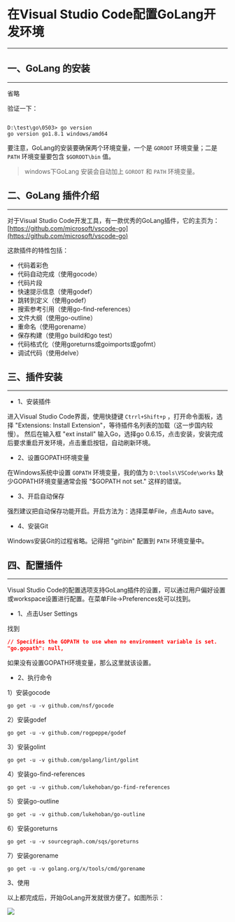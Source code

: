 # 在Visual Studio Code配置GoLang开发环境

---

## 一、GoLang 的安装

---

省略

验证一下：

```shell

D:\test\go\0503> go version
go version go1.8.1 windows/amd64

```

要注意，GoLang的安装要确保两个环境变量，一个是 `GOROOT` 环境变量；二是 `PATH` 环境变量要包含 `$GOROOT\bin` 值。

> windows下GoLang 安装会自动加上 `GOROOT` 和 `PATH` 环境变量。

## 二、GoLang 插件介绍

---

对于Visual Studio Code开发工具，有一款优秀的GoLang插件，它的主页为：[https://github.com/microsoft/vscode-go](https://github.com/microsoft/vscode-go)

这款插件的特性包括：

- 代码着彩色
- 代码自动完成（使用gocode）
- 代码片段
- 快速提示信息（使用godef）
- 跳转到定义（使用godef）
- 搜索参考引用（使用go-find-references）
- 文件大纲（使用go-outline）
- 重命名（使用gorename）
- 保存构建（使用go build和go test）
- 代码格式化（使用goreturns或goimports或gofmt）
- 调试代码（使用delve）

## 三、插件安装

---

- 1、安装插件

进入Visual Studio Code界面，使用快捷键 `Ctrrl+Shift+p` ，打开命令面板，选择 "Extensions: Install Extension"，等待插件名列表的加载（这一步国内较慢）。
然后在输入框 "ext install" 输入Go，选择go 0.6.15，点击安装，安装完成后要求重启开发环境，点击重启按钮，自动刷新环境。

- 2、设置GOPATH环境变量

在Windows系统中设置 `GOPATH` 环境变量，我的值为 `D:\tools\VSCode\works`
缺少GOPATH环境变量通常会报 "$GOPATH not set." 这样的错误。

- 3、开启自动保存

强烈建议把自动保存功能开启。开启方法为：选择菜单File，点击Auto save。

- 4、安装Git

Windows安装Git的过程省略。记得把 "git\bin" 配置到 `PATH` 环境变量中。

## 四、配置插件

---

Visual Studio Code的配置选项支持GoLang插件的设置，可以通过用户偏好设置或workspace设置进行配置。在菜单File->Preferences处可以找到。


- 1、点击User Settings

找到

```json
// Specifies the GOPATH to use when no environment variable is set.
"go.gopath": null,
```

如果没有设置GOPATH环境变量，那么这里就该设置。

- 2、执行命令

1）安装gocode

```shell
go get -u -v github.com/nsf/gocode
```

2）安装godef

```shell
go get -u -v github.com/rogpeppe/godef
```

3）安装golint

```shell
go get -u -v github.com/golang/lint/golint
```

4）安装go-find-references

```shell
go get -u -v github.com/lukehoban/go-find-references
```

5）安装go-outline

```shell
go get -u -v github.com/lukehoban/go-outline
```

6）安装goreturns

```shell
go get -u -v sourcegraph.com/sqs/goreturns
```

7）安装gorename

```shell
go get -u -v golang.org/x/tools/cmd/gorename
```

3、使用

以上都完成后，开始GoLang开发就很方便了。如图所示：

![](http://img.blog.csdn.net/20151127233111747)
